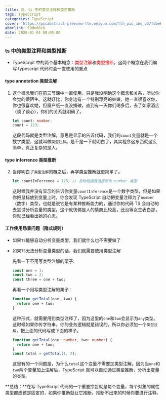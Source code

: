 ```yaml
---
title: 四、ts 中的类型注释和类型推断
tags: TypeScript
categories: TypeScript
cover: 'https://picabstract-preview-ftn.weiyun.com/ftn_pic_abs_v3/fdbe621f6b31fb31333381d541533fe2e8a61025b4acebb1f10c9f948a9ffce78a532557a1a789d30807b98f07b23952?pictype=scale&from=30113&version=3.3.3.3&uin=851681631&fname=10_ts.jpg&size=750'
abbrlink: 59ded8c6
date: 2020-01-04 00:00:00
---
```


### ts 中的类型注释和类型推断

- TypeScript 中的两个基本概念：<span style="color: #ff0000;">类型注解</span>和<span style="color: #ff0000;">类型推断</span>，这两个概念在我们编写 typescript 代码时会一直使用的重点

#### type annotation 类型注解

1. 这个概念我们在前三节课中一直使用，只是我没明确这个概念和关系，所以你会觉的很陌生。这就好比，你身边有一个特别漂亮的姑娘，她一直很喜欢你，你也很喜欢她，但窗户纸一直没捅破，直到有一天你们喝多后，去了如家酒店（谈了谈心），你们的关系就明确了。

   ```typescript
   let count: number;
   count = 123;
   ```

   这段代码就是类型注解，意思是显示的告诉代码，我们的`count`变量就是一个数字类型，这就叫做`类型注解`。是不是一下就明白了，其实程序这东西就这么简单，真正复杂的是人。

#### type inferrence 类型推断

2. 当你明白了`类型注解`的概之后，再学类型推断就更简单了。

   ```typescript
   let countInFerrence = 123; // 自动根据数值推断为 number 类型
   ```

   这时候我并没有显示的告诉你变量`countInference`是一个数字类型，但是如果你把鼠标放到变量上时，你会发现 TypeScript 自动把变量注释为了`number`（数字）类型，也就是说它是有某种推断能力的，通过你的代码 TS 会自动的去尝试分析变量的类型。这个就彷佛是人的情商比较高，还没等女生表白那，你就已经看出她的心思。

#### 工作使用场景问题（隐式规则）

- 如果`TS`能够自动分析变量类型，我们就什么也不需要做了

- 如果`TS`无法分析变量类型的话，我们就需要使用类型注解

  先看一下不用写类型注解的栗子:

  ```typescript
  const one = 1;
  const two = 2;
  const three = one + two;
  ```

  再看一个用写类型注解的栗子：

  ```typescript
  function getTotal(one, two) {
  	return one + two;
  }
  ```

  这种形式，就需要用到类型注释了，因为这里的`one`和`two`会显示为`any`类型。这时候如果你传字符串，你的业务逻辑就是错误的，所以你必须加一个`类型注解`，把上面的代码写成下面的样子。

  ```typescript
  function getTotal(one: number, two: number) {
  	return one + two;
  }
  const total = getTotal(1, 2);
  ```

  这里有的一个问题是，为什么`total`这个变量不需要加类型注解，因为当`one`和`two`两个变量加上注解后，TypeScript 就可以自动通过类型推断，分析出变量的类型。

**总结：**在写 TypeScript 代码的一个重要宗旨就是每个变量，每个对象的属性类型都应该是固定的，如果你推断就让它推断，推断不出来的时候你要进行注释。

